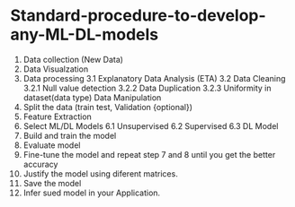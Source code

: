 # Standard-procedure-to-develop-any-ML-DL-models
1. Data collection (New Data)
2. Data Visualzation
3. Data processing
   3.1 Explanatory Data Analysis (ETA)
   3.2 Data Cleaning 
      3.2.1 Null value detection
      3.2.2 Data Duplication
      3.2.3 Uniformity in dataset(data type)
      Data Manipulation
 4. Split the data (train test, Validation {optional})
 5. Feature Extraction
6. Select ML/DL Models
  6.1 Unsupervised
  6.2 Supervised
  6.3 DL Model
7. Build and train the model
8. Evaluate model
9. Fine-tune the model and repeat step 7 and 8 until you get the better accuracy
10. Justify the model using diferent matrices.
11. Save the model
12. Infer sued model in your Application.
